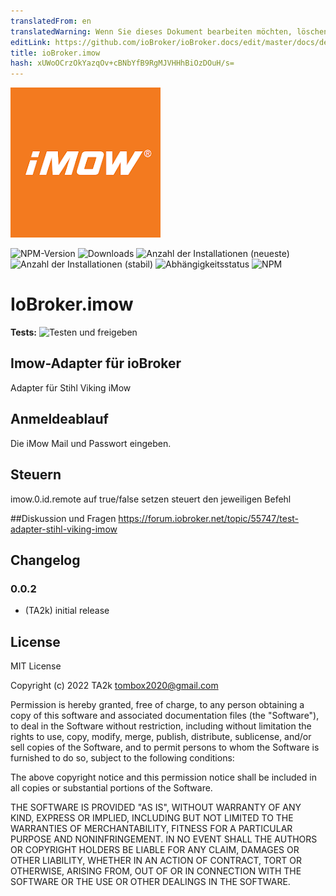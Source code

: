 ```yaml
---
translatedFrom: en
translatedWarning: Wenn Sie dieses Dokument bearbeiten möchten, löschen Sie bitte das Feld "translationsFrom". Andernfalls wird dieses Dokument automatisch erneut übersetzt
editLink: https://github.com/ioBroker/ioBroker.docs/edit/master/docs/de/adapterref/iobroker.imow/README.md
title: ioBroker.imow
hash: xUWoOCrzOkYazqOv+cBNbYfB9RgMJVHHhBiOzDOuH/s=
---
```

![Logo](../../../en/adapterref/iobroker.imow/admin/imow.png)

![NPM-Version](https://img.shields.io/npm/v/iobroker.imow.svg)
![Downloads](https://img.shields.io/npm/dm/iobroker.imow.svg)
![Anzahl der Installationen (neueste)](https://iobroker.live/badges/imow-installed.svg)
![Anzahl der Installationen (stabil)](https://iobroker.live/badges/imow-stable.svg)
![Abhängigkeitsstatus](https://img.shields.io/david/TA2k/iobroker.imow.svg)
![NPM](https://nodei.co/npm/iobroker.imow.png?downloads=true)

# IoBroker.imow
**Tests:** ![Testen und freigeben](https://github.com/TA2k/ioBroker.imow/workflows/Test%20and%20Release/badge.svg)

## Imow-Adapter für ioBroker
Adapter für Stihl Viking iMow

## Anmeldeablauf
Die iMow Mail und Passwort eingeben.

## Steuern
imow.0.id.remote auf true/false setzen steuert den jeweiligen Befehl

##Diskussion und Fragen
<https://forum.iobroker.net/topic/55747/test-adapter-stihl-viking-imow>

## Changelog

### 0.0.2
* (TA2k) initial release

## License
MIT License

Copyright (c) 2022 TA2k <tombox2020@gmail.com>

Permission is hereby granted, free of charge, to any person obtaining a copy
of this software and associated documentation files (the "Software"), to deal
in the Software without restriction, including without limitation the rights
to use, copy, modify, merge, publish, distribute, sublicense, and/or sell
copies of the Software, and to permit persons to whom the Software is
furnished to do so, subject to the following conditions:

The above copyright notice and this permission notice shall be included in all
copies or substantial portions of the Software.

THE SOFTWARE IS PROVIDED "AS IS", WITHOUT WARRANTY OF ANY KIND, EXPRESS OR
IMPLIED, INCLUDING BUT NOT LIMITED TO THE WARRANTIES OF MERCHANTABILITY,
FITNESS FOR A PARTICULAR PURPOSE AND NONINFRINGEMENT. IN NO EVENT SHALL THE
AUTHORS OR COPYRIGHT HOLDERS BE LIABLE FOR ANY CLAIM, DAMAGES OR OTHER
LIABILITY, WHETHER IN AN ACTION OF CONTRACT, TORT OR OTHERWISE, ARISING FROM,
OUT OF OR IN CONNECTION WITH THE SOFTWARE OR THE USE OR OTHER DEALINGS IN THE
SOFTWARE.